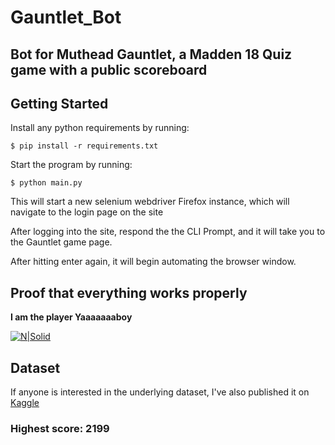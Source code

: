 # Gauntlet_Bot

## Bot for Muthead Gauntlet, a Madden 18 Quiz game with a public scoreboard

## Getting Started

Install any python requirements by running:

```$ pip install -r requirements.txt```

Start the program by running:

```$ python main.py```

This will start a new selenium webdriver Firefox instance, which will navigate to the login page on the site


After logging into the site, respond the the CLI Prompt, and it will take you to the Gauntlet game page.

After hitting enter again, it will begin automating the browser window.


## Proof that everything works properly

**I am the player Yaaaaaaaboy**

[![N|Solid](src/scoreboard.png)](#)

## Dataset

If anyone is interested in the underlying dataset, I've also published it on [Kaggle](https://www.kaggle.com/theriley106/madden-18-player-ratings-database-muthead)

### Highest score: 2199

